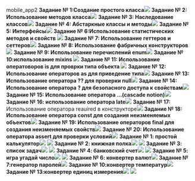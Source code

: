 mobile_app2
<strong>Задание № 1:Создание простого класса</strong>![](https://github.com/Derz65/mobile_app2/raw/main/screenshot/1.png)
<strong>Задание № 2: Использование методов класса</strong>![](https://github.com/Derz65/mobile_app2/raw/main/screenshot/2.png)
<strong>Задание № 3: Наследование классов</strong>![](https://github.com/Derz65/mobile_app2/raw/main/screenshot/3.png)
<strong>Задание № 4: Абстаркные классы и методы</strong>![](https://github.com/Derz65/mobile_app2/raw/main/screenshot/4.png)
<strong>Задание № 5: Интерфейсы</strong>![](https://github.com/Derz65/mobile_app2/raw/main/screenshot/5.png)
<strong>Задание № 6:Использование статистических методов и свойств </strong>![](https://github.com/Derz65/mobile_app2/raw/main/screenshot/6.png)
<strong>Задание № 7: Использование геттеров и сеттеров</strong>![](https://github.com/Derz65/mobile_app2/raw/main/screenshot/7.png)
<strong>Задание № 8: Использование фабричных конструкторов </strong>![](https://github.com/Derz65/mobile_app2/raw/main/screenshot/8.png)
<strong>Задание № 9: Использование перечислений enum</strong>![](https://github.com/Derz65/mobile_app2/raw/main/screenshot/9.png)
<strong>Задание № 10:использование mixins </strong>![](https://github.com/Derz65/mobile_app2/raw/main/screenshot/10.png)
<strong>Задание № 11: Использование оператоворов is для проврки типа объекта </strong>![](https://github.com/Derz65/mobile_app2/raw/main/screenshot/11.png)
<strong>Задание № 12: Использование операторов as для приведение типа</strong>![](https://github.com/Derz65/mobile_app2/raw/main/screenshot/12.png)
<strong>Задание № 13: Использование оператора ?? для проверки null</strong>![](https://github.com/Derz65/mobile_app2/raw/main/screenshot/13.png)
<strong>Задание № 14: Использование оператора ? для безопасного доступа к свойствам</strong>![](https://github.com/Derz65/mobile_app2/raw/main/screenshot/14.png)
<strong>Задание № 15: Использование оператора ...(cascade notion)</strong>![](https://github.com/Derz65/mobile_app2/raw/main/screenshot/15.png)
<strong>Задание № 16: использование оператора late</strong>![](https://github.com/Derz65/mobile_app2/raw/main/screenshot/16.png)
<strong>Задание № 17:</strong> Использование оператора reauired в конструкторе![](https://github.com/Derz65/mobile_app2/raw/main/screenshot/17.png)
<strong>Задание № 18: Использование оператора const для создания неизменяемых объектов</strong>![](https://github.com/Derz65/mobile_app2/raw/main/screenshot/18.png)
<strong>Задание № 19: Использование операторов final для создания неизменяемых свойств</strong>![](https://github.com/Derz65/mobile_app2/raw/main/screenshot/19.png)
<strong>Задание № 20: Использование оператора assert для проверки условий</strong>![](https://github.com/Derz65/mobile_app2/raw/main/screenshot/20.png)
<b><strong>Задание № 1: простой калькулятор</strong></b>![](https://github.com/Derz65/mobile_app2/raw/main/screenshot/1.1.png) ![](https://github.com/Derz65/mobile_app2/raw/main/screenshot/1.2.png)
<b><strong>Задание № 2: книжная полка</strong></b>![](https://github.com/Derz65/mobile_app2/raw/main/screenshot/2.1.png) ![](https://github.com/Derz65/mobile_app2/raw/main/screenshot/2.2.png)
<b><strong>Задание № 3: список задач</strong></b>![](https://github.com/Derz65/mobile_app2/raw/main/screenshot/3.1.png) ![](https://github.com/Derz65/mobile_app2/raw/main/screenshot/3.2.png)
<b><strong>Задание № 4: банковский счет</strong></b>![](https://github.com/Derz65/mobile_app2/raw/main/screenshot/4.1.png) ![](https://github.com/Derz65/mobile_app2/raw/main/screenshot/4.2.png)
<b><strong>Задание № 5: игра угадай число</strong></b>![](https://github.com/Derz65/mobile_app2/raw/main/screenshot/5.1.png) ![](https://github.com/Derz65/mobile_app2/raw/main/screenshot/5.2.png)
<b><strong>Задание № 6: конвертер валют</strong></b>![](https://github.com/Derz65/mobile_app2/raw/main/screenshot/6.1.png)
<b><strong>Задание № 7:генератор паролей</strong></b>![](https://github.com/Derz65/mobile_app2/raw/main/screenshot/7.1.png)
<b><strong>Задание № 10:конвертер температур</strong></b>![](https://github.com/Derz65/mobile_app2/raw/main/screenshot/10.1.png) 
<b><strong>Задание № 13:конвертер единиц измерения</strong></b>![](https://github.com/Derz65/mobile_app2/raw/main/screenshot/13.1.png) ![](https://github.com/Derz65/mobile_app2/raw/main/screenshot/13.2.png)

